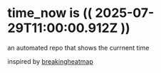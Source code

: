 # time_now is (( 2025-07-29T11:00:00.912Z ))

an automated repo that shows the currnent time

inspired by [breakingheatmap](https://github.com/breakingheatmap/breakingheatmap)